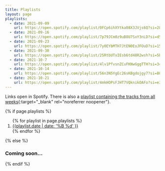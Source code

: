 ```yaml
---
title: Playlists
layout: page
playlists:
  - date: 2021-09-09
    url: https://open.spotify.com/playlist/0FCp6ihXYtka08X3JVjs6Q?si=28c8feec552f4296
  - date: 2021-09-16
    url: https://open.spotify.com/playlist/7p79JCm0z9uB8U7SxY3nLD?si=d56e80ea68aa4118
  - date: 2021-09-23
    url: https://open.spotify.com/playlist/7y0EYbMTH7JtEN0EoJFOuD?si=159954882cbc4342
  - date: 2021-09-30
    url: https://open.spotify.com/playlist/25RtbUTxIEsb6td48R2wsh?si=5b18f05a6fcb4c23
  - date: 2021-10-7
    url: https://open.spotify.com/playlist/4lv1PfvsnZCuFKNwGggTTH?si=3494f6d27e074ec2
  - date: 2021-10-14
    url: https://open.spotify.com/playlist/56n3N5YgEc26sKBgdojgy7?si=804351c04f344758
  - date: 2021-10-21
    url: https://open.spotify.com/playlist/4mkHOPsFJHT7VQknikOAFo?si=e391828455a94730
---
```


Links open in Spotify. There is also a [playlist containing the tracks from all weeks](https://open.spotify.com/playlist/5LFat7Qmw1ZC7gaaytLaxX?si=ee3f9faa5cd84c55){:target="\_blank" rel="noreferrer noopener"}.

{% if page.playlists %}

<ol>
{% for playlist in page.playlists %}
    <li>
        <a href="{{ playlist.url }}" target="_blank" rel="noreferrer noopener">{{playlist.date | date: '%B %d' }}</a>
    </li>
{% endfor %}
</ol>
{% else %}

### Coming soon...

{% endif %}
